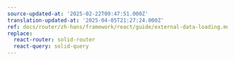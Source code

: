 ```yaml
---
source-updated-at: '2025-02-22T09:47:51.000Z'
translation-updated-at: '2025-04-05T21:27:24.000Z'
ref: docs/router/zh-hans/framework/react/guide/external-data-loading.md
replace:
  react-router: solid-router
  react-query: solid-query
---
```

